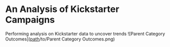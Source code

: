 # An Analysis of Kickstarter Campaigns
Performing analysis on Kickstarter data to uncover trends
![Parent Category Outcomes]([path](https://github.com/tommy-chin/kickstarter-analysis/blob/main/Parent%20Category%20Outcomes.png)/to/Parent Category Outcomes.png)
